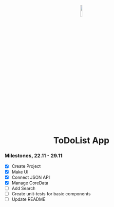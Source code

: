 <div align="center">
  <img src="https://github.com/user-attachments/assets/71725597-4ebb-499c-8e92-0027f5e6fe49" style="width: 10%">  
  <h1>ToDoList App</h1>
</div>

### Milestones, 22.11 - 29.11
- [x] Create Project
- [x] Make UI 
- [x] Connect JSON API
- [x] Manage CoreData
- [ ] Add Search
- [ ] Create unit-tests for basic components
- [ ] Update README

